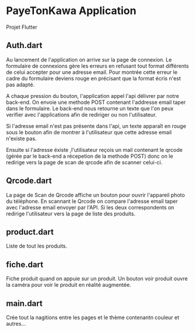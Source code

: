 # PayeTonKawa Application

Projet Flutter

## Auth.dart 

Au lancement de l'application on arrive sur la page de connexion. Le formulaire de connexions gère les erreurs en refusant tout format différents de celui accepter pour
une adresse email. Pour montrée cette erreur le cadre du formulaire deviens rouge en précisant que la format écris n'est pas adapté. 


A chaque pression du bouton, l'application appel l'api délivrer par notre back-end. On envoie une methode POST contenant l'addresse email taper 
dans le formulaire. Le back-end nous retourne un texte que l'on peux verifier avec l'applications afin de rediriger ou non l'utilisateur.


Si l'adresse email n'est pas présente dans l'api, un texte apparaît en rouge sous le bouton afin de montrer à l'utilisateur que cette adresse email 
n'existe pas.

Ensuite si l'adresse éxiste ,l'utilisateur reçois un mail contenant le qrcode (gérée par le back-end a récepetion de la methode POST) donc on le redirige vers la page de scan de qrcode afin de scanner celui-ci.

## Qrcode.dart

La page de Scan de Qrcode affiche un bouton pour ouvrir l'appareil photo du téléphone. En scannant le Qrcode on compare l'adresse email taper avec l'adresse email envoyer par l'API.
Si les deux correspondents on redirige l'utilisateur vers la page de liste des produits.



## product.dart

Liste de tout les produits.

## fiche.dart

Fiche produit quand on appuie sur un produit. Un bouton voir produit ouvre la caméra pour voir le produit en réalité augmentée.

## main.dart

Crée tout la nagitions entre les pages et le thème contenantn couleur et autres...
